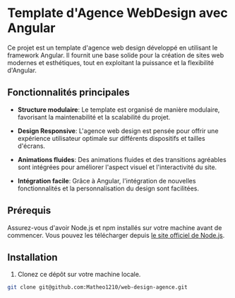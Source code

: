 # Template d'Agence WebDesign avec Angular

Ce projet est un template d'agence web design développé en utilisant le framework Angular. Il fournit une base solide pour la création de sites web modernes et esthétiques, tout en exploitant la puissance et la flexibilité d'Angular.

## Fonctionnalités principales

- **Structure modulaire**: Le template est organisé de manière modulaire, favorisant la maintenabilité et la scalabilité du projet.

- **Design Responsive**: L'agence web design est pensée pour offrir une expérience utilisateur optimale sur différents dispositifs et tailles d'écrans.

- **Animations fluides**: Des animations fluides et des transitions agréables sont intégrées pour améliorer l'aspect visuel et l'interactivité du site.

- **Intégration facile**: Grâce à Angular, l'intégration de nouvelles fonctionnalités et la personnalisation du design sont facilitées.

## Prérequis

Assurez-vous d'avoir Node.js et npm installés sur votre machine avant de commencer. Vous pouvez les télécharger depuis [le site officiel de Node.js](https://nodejs.org/).

## Installation

1. Clonez ce dépôt sur votre machine locale.

```bash
git clone git@github.com:Matheo1210/web-design-agence.git
